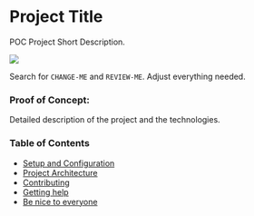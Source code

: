 # Project Title

POC Project Short Description.

![](https://img.shields.io/badge/Status-WIP-orange)

Search for `CHANGE-ME` and `REVIEW-ME`. Adjust everything needed.

### Proof of Concept:

Detailed description of the project and the technologies.

### Table of Contents

* [Setup and Configuration](docs/GET_STARTED.md)
* [Project Architecture](docs/PROJECT_ARCHITECTURE.md)
* [Contributing](docs/CONTRIBUTING.md)
* [Getting help](docs/SUPPORT.md)
* [Be nice to everyone](docs/CODE_OF_CONDUCT.md)
